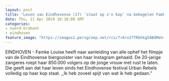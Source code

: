 ```yaml
---
layout: post
title: "Leven van Eindhovense (17) ‘staat op z'n kop’ na bekogelen Famke Louise: 'Ik heb zo veel spijt’"
date: Thu, 11 Apr 2019 10:18:00 GMT
categories: 
- noord-brabant 
- eindhoven 
feature_image: "https://images1.persgroep.net/rcs/7rArvZ7fRbhkg5ABdMehrlweKq8/diocontent/137537790/_fitwidth/400/?appId=21791a8992982cd8da851550a453bd7f&quality=0.7"
---
```


EINDHOVEN - Famke Louise heeft naar aanleiding van alle ophef het filmpje van de Eindhovense biergooister van haar Instagram gehaald. De 20-jarige zangeres roept haar 850.000 volgers op de jonge vrouw met rust te laten. Die geeft aan dat haar leven sinds het Eindhovense festival Urban Rebels volledig op haar kop staat. ,,Ik heb zoveel spijt van wat ik heb gedaan.”
